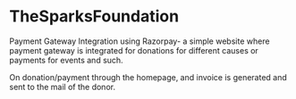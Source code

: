 # TheSparksFoundation

Payment Gateway Integration using Razorpay- a simple website where payment gateway is integrated for donations for different causes or payments for events and such.

On donation/payment through the homepage, and invoice is generated and sent to the mail of the donor.
